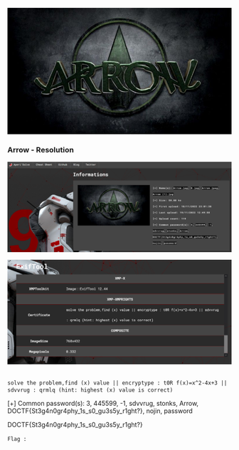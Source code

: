 

![Alt text](Arrow.jpg)

### Arrow - Resolution

![Alt text](aperi_solve_001.png)


![Alt text](aperi_solve_002.png)

```

solve the problem,find (x) value || encryptype : t0R f(x)=x^2-4x+3 || sdvvrug : qrmlq (hint: highest (x) value is correct)

```

[+] Common password(s): 3, 445599, -1, sdvvrug, stonks, Arrow, DOCTF{St3g4n0gr4phy_1s_s0_gu3s5y_r1ght?}, nojin, password


DOCTF{St3g4n0gr4phy_1s_s0_gu3s5y_r1ght?}


``` Flag :  ```